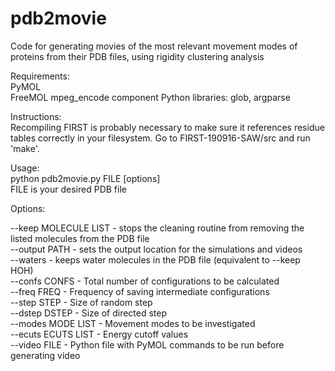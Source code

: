 # pdb2movie
Code for generating movies of the most relevant movement modes of proteins from their PDB files, using rigidity clustering analysis


Requirements:     
PyMOL     
FreeMOL mpeg_encode component
Python libraries: glob, argparse     
 
Instructions:      
Recompiling FIRST is probably necessary to make sure it references residue tables correctly in your filesystem. Go to FIRST-190916-SAW/src and run 'make'.    

Usage:     
python pdb2movie.py FILE [options]    
FILE is your desired PDB file    

Options:     

--keep MOLECULE LIST - stops the cleaning routine from removing the listed molecules from the PDB file     
--output PATH - sets the output location for the simulations and videos    
--waters - keeps water molecules in the PDB file (equivalent to --keep HOH)     
--confs CONFS -        Total number of configurations to be calculated     
--freq FREQ   -        Frequency of saving intermediate configurations        
--step STEP    -       Size of random step       
--dstep DSTEP    -     Size of directed step        
--modes MODE LIST -    Movement modes to be investigated           
--ecuts ECUTS LIST -   Energy cutoff values        
--video FILE        -  Python file with PyMOL commands to be run before generating video            

